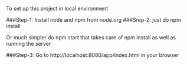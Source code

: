 
To set up this project in local environment

###Step-1: 
Install node and npm from node.org
###Srep-2:
just do npm install

Or much simpler do npm start that takes care of npm install as well as running the server

###Step-3:
Go to http://localhost:8080/app/index.html in your browser
